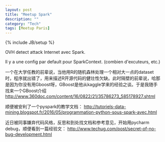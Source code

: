 ```yaml
---
layout: post
title: "Meetup Spark"
description: ""
category: "Tech"
tags: [Meetup Paris]
---
```

{% include JB/setup %}

OVH detect attack Internet avec Spark.

Il y a une config par default pour SparkContext.
(combien d'excuteurs, etc.)

一个在大学任教的前辈说，当他用R的随机森林处理一个相对大一点的dataset时，程序就出错了，用来描述R开源代码的健壮性欠缺。此时隔壁的前辈说，哈那是因为你没有用Gboost呀，GBoost是他从kaggle学来的经验之谈。于是我随手找来一个GBoost介绍 <http://www.360doc.com/content/16/0822/21/35786273_585178927.shtml>

顺便被安利了一个pyspark的教学文档：
<http://tutoriels-data-mining.blogspot.fr/2016/05/programmation-python-sous-spark-avec.html>

近日被同事嫌弃代码风格，反思和到处找文档和参考意见，开始用pycharm debug，顺便看到一篇经验文： <http://www.techug.com/post/secret-of-no-bug-development.html>